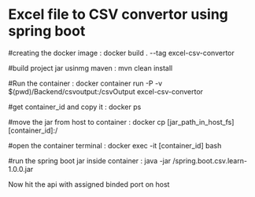 # Excel file to CSV convertor using spring boot

#creating the docker image :
docker build . --tag excel-csv-convertor


#build project jar usinmg maven :
mvn clean install


#Run the container :
docker container run -P -v $(pwd)/Backend/csvoutput:/csvOutput excel-csv-convertor


#get container_id and copy it :
docker ps

#move the jar from host to container :
docker cp [jar_path_in_host_fs] [container_id]:/

#open the container terminal :
docker exec -it [container_id] bash


#run the spring boot jar inside container :
java -jar /spring.boot.csv.learn-1.0.0.jar

Now hit the api with assigned binded port on host 






